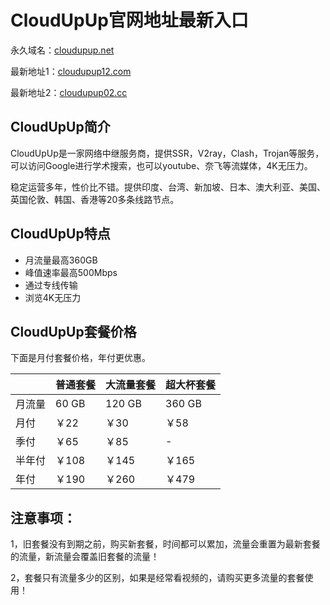 # CloudUpUp官网地址最新入口

永久域名：[cloudupup.net](https://cf.cloudupup12.com/auth/register?code=TpIw)

最新地址1：[cloudupup12.com](https://cf.cloudupup12.com/auth/register?code=TpIw)

最新地址2：[cloudupup02.cc](https://cf.cloudupup12.com/auth/register?code=TpIw)

## CloudUpUp简介

CloudUpUp是一家网络中继服务商，提供SSR，V2ray，Clash，Trojan等服务，可以访问Google进行学术搜索，也可以youtube、奈飞等流媒体，4K无压力。

稳定运营多年，性价比不错。提供印度、台湾、新加坡、日本、澳大利亚、美国、英国伦敦、韩国、香港等20多条线路节点。

## CloudUpUp特点

* 月流量最高360GB
* 峰值速率最高500Mbps
* 通过专线传输
* 浏览4K无压力

## CloudUpUp套餐价格

下面是月付套餐价格，年付更优惠。

||普通套餐|大流量套餐|超大杯套餐|
|----|----|----|----|
|月流量|60 GB|120 GB|360 GB|
|月付|￥22|￥30|￥58|
|季付|￥65|￥85|-|
|半年付|￥108|￥145|￥165|
|年付|￥190|￥260|￥479|

## 注意事项：

1，旧套餐没有到期之前，购买新套餐，时间都可以累加，流量会重置为最新套餐的流量，新流量会覆盖旧套餐的流量！

2，套餐只有流量多少的区别，如果是经常看视频的，请购买更多流量的套餐使用！
